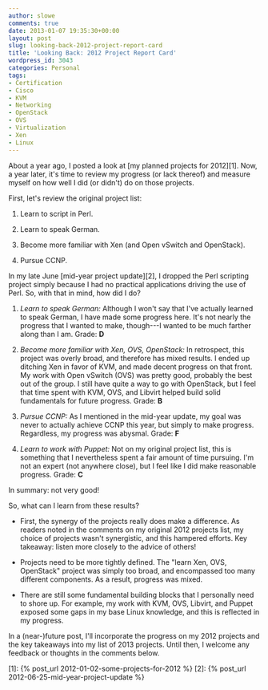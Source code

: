 ```yaml
---
author: slowe
comments: true
date: 2013-01-07 19:35:30+00:00
layout: post
slug: looking-back-2012-project-report-card
title: 'Looking Back: 2012 Project Report Card'
wordpress_id: 3043
categories: Personal
tags:
- Certification
- Cisco
- KVM
- Networking
- OpenStack
- OVS
- Virtualization
- Xen
- Linux
---
```


About a year ago, I posted a look at [my planned projects for 2012][1]. Now, a year later, it's time to review my progress (or lack thereof) and measure myself on how well I did (or didn't) do on those projects.

First, let's review the original project list:

1. Learn to script in Perl.

2. Learn to speak German.

3. Become more familiar with Xen (and Open vSwitch and OpenStack).

4. Pursue CCNP.

In my late June [mid-year project update][2], I dropped the Perl scripting project simply because I had no practical applications driving the use of Perl. So, with that in mind, how did I do?

1. _Learn to speak German:_ Although I won't say that I've actually learned to speak German, I have made some progress here. It's not nearly the progress that I wanted to make, though---I wanted to be much farther along than I am. Grade: **D**

2. _Become more familiar with Xen, OVS, OpenStack:_ In retrospect, this project was overly broad, and therefore has mixed results. I ended up ditching Xen in favor of KVM, and made decent progress on that front. My work with Open vSwitch (OVS) was pretty good, probably the best out of the group. I still have quite a way to go with OpenStack, but I feel that time spent with KVM, OVS, and Libvirt helped build solid fundamentals for future progress. Grade: **B**

3. _Pursue CCNP:_ As I mentioned in the mid-year update, my goal was never to actually achieve CCNP this year, but simply to make progress. Regardless, my progress was abysmal. Grade: **F**

4. _Learn to work with Puppet:_ Not on my original project list, this is something that I nevertheless spent a fair amount of time pursuing. I'm not an expert (not anywhere close), but I feel like I did make reasonable progress. Grade: **C**

In summary: not very good!

So, what can I learn from these results?

* First, the synergy of the projects really does make a difference. As readers noted in the comments on my original 2012 projects list, my choice of projects wasn't synergistic, and this hampered efforts. Key takeaway: listen more closely to the advice of others!

* Projects need to be more tightly defined. The "learn Xen, OVS, OpenStack" project was simply too broad, and encompassed too many different components. As a result, progress was mixed.

* There are still some fundamental building blocks that I personally need to shore up. For example, my work with KVM, OVS, Libvirt, and Puppet exposed some gaps in my base Linux knowledge, and this is reflected in my progress.

In a (near-)future post, I'll incorporate the progress on my 2012 projects and the key takeaways into my list of 2013 projects. Until then, I welcome any feedback or thoughts in the comments below.

[1]: {% post_url 2012-01-02-some-projects-for-2012 %}
[2]: {% post_url 2012-06-25-mid-year-project-update %}
